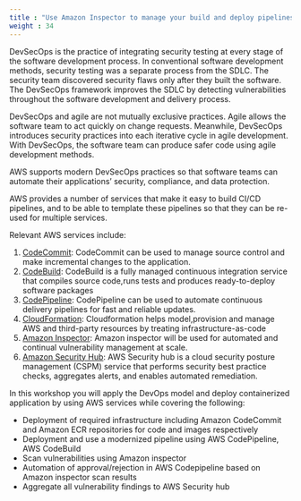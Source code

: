 ```yaml
---
title : "Use Amazon Inspector to manage your build and deploy pipelines for containerized applications"
weight : 34
---
```



DevSecOps is the practice of integrating security testing at every stage of the software development process.
In conventional software development methods, security testing was a separate process from the SDLC. The security team discovered security flaws only after they built the software.
The DevSecOps framework improves the SDLC by detecting vulnerabilities throughout the software development and delivery process.

DevSecOps and agile are not mutually exclusive practices. Agile allows the software team to act quickly on change requests. Meanwhile, DevSecOps introduces security practices into each iterative cycle in agile development. With DevSecOps, the software team can produce safer code using agile development methods.



AWS supports modern DevSecOps practices so that software teams can automate their applications’ security, compliance, and data protection.

AWS provides a number of services that make it easy to build CI/CD pipelines, and to be able to template these pipelines so that they can be re-used for multiple services.

Relevant AWS services include:

1. [CodeCommit](https://aws.amazon.com/codecommit/): CodeCommit can be used to manage source control and make incremental changes to the application.
2. [CodeBuild](https://aws.amazon.com/codebuild/): CodeBuild is a fully managed continuous integration service that compiles source code,runs tests and produces ready-to-deploy software packages
3. [CodePipeline](https://aws.amazon.com/codepipeline/): CodePipeline can be used to automate continuous delivery pipelines for fast and reliable updates.
4. [CloudFormation](https://aws.amazon.com/cloudformation/): Cloudformation helps model,provision and manage AWS and third-party resources by treating infrastructure-as-code
3. [Amazon Inspector](https://aws.amazon.com/inspector/): Amazon inspector will be used for automated and continual vulnerability management at scale.
4. [Amazon Security Hub](https://aws.amazon.com/securityhub/): AWS Security hub is a cloud security posture management (CSPM) service that performs security best practice checks, aggregates alerts, and enables automated remediation.


In this workshop you will apply the DevOps model and deploy containerized application by using AWS services while covering the following:

* Deployment of required infrastructure including Amazon CodeCommit  and Amazon ECR repositories for code and images respectively
* Deployment and use a modernized pipeline using AWS CodePipeline, AWS CodeBuild 
* Scan vulnerabilities using Amazon inspector
* Automation of approval/rejection in AWS Codepipeline based on Amazon inspector scan results
* Aggregate all vulnerability findings to AWS Security hub
